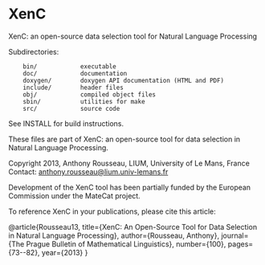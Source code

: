 XenC
====

XenC: an open-source data selection tool for Natural Language Processing

Subdirectories:

		bin/			executable
		doc/			documentation
		doxygen/		doxygen API documentation (HTML and PDF)
		include/		header files
		obj/			compiled object files
		sbin/			utilities for make
		src/			source code
		
See INSTALL for build instructions.

These files are part of XenC: an open-source tool for data selection in Natural Language Processing.

Copyright 2013, Anthony Rousseau, LIUM, University of Le Mans, France
Contact: anthony.rousseau@lium.univ-lemans.fr

Development of the XenC tool has been partially funded by the
European Commission under the MateCat project.

To reference XenC in your publications, please cite this article:

@article{Rousseau13,
  title={XenC: An Open-Source Tool for Data Selection in Natural Language Processing},
  author={Rousseau, Anthony},
  journal={The Prague Bulletin of Mathematical Linguistics},
  number={100},
  pages={73--82},
  year={2013}
}
